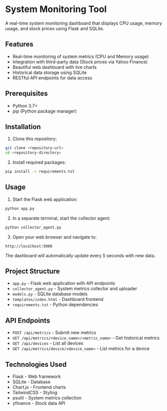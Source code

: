 # System Monitoring Tool

A real-time system monitoring dashboard that displays CPU usage, memory usage, and stock prices using Flask and SQLite.

## Features

- Real-time monitoring of system metrics (CPU and Memory usage)
- Integration with third-party data (Stock prices via Yahoo Finance)
- Beautiful web dashboard with live charts
- Historical data storage using SQLite
- RESTful API endpoints for data access

## Prerequisites

- Python 3.7+
- pip (Python package manager)

## Installation

1. Clone this repository:
```bash
git clone <repository-url>
cd <repository-directory>
```

2. Install required packages:
```bash
pip install -r requirements.txt
```

## Usage

1. Start the Flask web application:
```bash
python app.py
```

2. In a separate terminal, start the collector agent:
```bash
python collector_agent.py
```

3. Open your web browser and navigate to:
```
http://localhost:5000
```

The dashboard will automatically update every 5 seconds with new data.

## Project Structure

- `app.py` - Flask web application with API endpoints
- `collector_agent.py` - System metrics collector and uploader
- `models.py` - SQLite database models
- `templates/index.html` - Dashboard frontend
- `requirements.txt` - Python dependencies

## API Endpoints

- `POST /api/metrics` - Submit new metrics
- `GET /api/metrics/<device_name>/<metric_name>` - Get historical metrics
- `GET /api/devices` - List all devices
- `GET /api/metrics/device/<device_name>` - List metrics for a device

## Technologies Used

- Flask - Web framework
- SQLite - Database
- Chart.js - Frontend charts
- TailwindCSS - Styling
- psutil - System metrics collection
- yfinance - Stock data API 